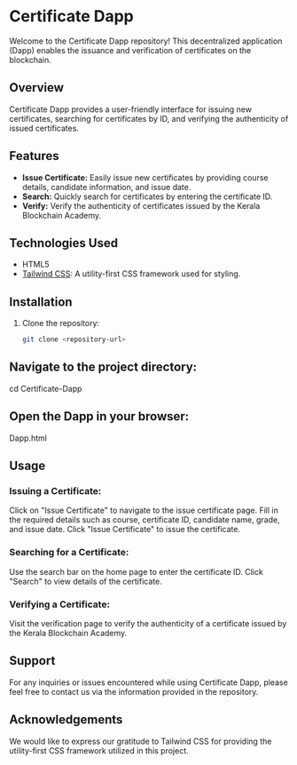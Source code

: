 # Certificate Dapp

Welcome to the Certificate Dapp repository! This decentralized application (Dapp) enables the issuance and verification of certificates on the blockchain.

## Overview

Certificate Dapp provides a user-friendly interface for issuing new certificates, searching for certificates by ID, and verifying the authenticity of issued certificates.

## Features

- **Issue Certificate:** Easily issue new certificates by providing course details, candidate information, and issue date.
- **Search:** Quickly search for certificates by entering the certificate ID.
- **Verify:** Verify the authenticity of certificates issued by the Kerala Blockchain Academy.

## Technologies Used

- HTML5
- [Tailwind CSS](https://tailwindcss.com/): A utility-first CSS framework used for styling.

## Installation

1. Clone the repository:

   ```bash
   git clone <repository-url>
## Navigate to the project directory:
   cd Certificate-Dapp
## Open the Dapp in your browser:
Dapp.html
## Usage
### Issuing a Certificate:
Click on "Issue Certificate" to navigate to the issue certificate page.
Fill in the required details such as course, certificate ID, candidate name, grade, and issue date.
Click "Issue Certificate" to issue the certificate.
### Searching for a Certificate:
Use the search bar on the home page to enter the certificate ID.
Click "Search" to view details of the certificate.
### Verifying a Certificate:
Visit the verification page to verify the authenticity of a certificate issued by the Kerala Blockchain Academy.
## Support
For any inquiries or issues encountered while using Certificate Dapp, please feel free to contact us via the information provided in the repository.

## Acknowledgements
We would like to express our gratitude to Tailwind CSS for providing the utility-first CSS framework utilized in this project.

